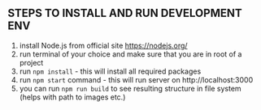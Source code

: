 ## STEPS TO INSTALL AND RUN DEVELOPMENT ENV
1. install Node.js from official site https://nodejs.org/
1. run terminal of your choice and make sure that you are in root of a project
1. run `npm install` - this will install all required packages
1. run `npm start` command - this will run server on http://localhost:3000 
1. you can run `npm run build` to see resulting structure in file system (helps with path to images etc.)
